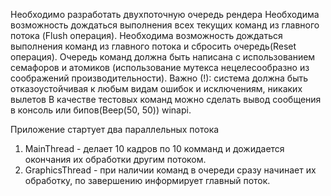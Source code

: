 
Необходимо разработать двухпоточную очередь рендера
 Необходима возможность дождаться выполнения всех текущих команд из главного потока (Flush операция).
 Необходима возможность дождаться выполнения команд из главного потока и сбросить очередь(Reset операция).
 Очередь команд должна быть написана с использованием семафоров и атомиков (использование мутекса нецелесообразно из соображений производительности).
 Важно (!): система должна быть отказоустойчивая к любым видам ошибок и исключениям, никаких вылетов
 В качестве тестовых команд можно сделать вывод сообщения в консоль или бипов(Beep(50, 50)) winapi.


Приложение стартует два параллельных потока 
1. MainThread - делает 10 кадров по 10 комманд и дожидается окончания их обработки другим потоком.
2. GraphicsThread - при наличии команд в очереди сразу начинает их обработку, по завершению информирует главный поток.